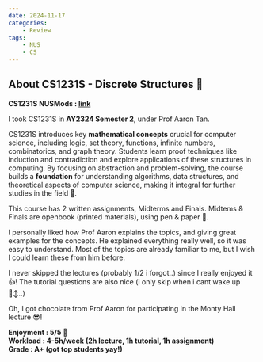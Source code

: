 ```yaml
---
date: 2024-11-17
categories:
    - Review
tags:
    - NUS
    - CS
---
```


## About CS1231S - Discrete Structures 🐣

**CS1231S NUSMods : [link](https://nusmods.com/courses/CS1231S/discrete-structures)**

I took CS1231S in **AY2324 Semester 2**, under Prof Aaron Tan. 

CS1231S introduces key **mathematical concepts** crucial for computer science, including logic, set theory, functions, infinite numbers, combinatorics, and graph theory. Students learn proof techniques like induction and contradiction and explore applications of these structures in computing. By focusing on abstraction and problem-solving, the course builds a **foundation** for understanding algorithms, data structures, and theoretical aspects of computer science, making it integral for further studies in the field 💅.

This course has 2 written assignments, Midterms and Finals. Midtems & Finals are openbook (printed materials), using pen & paper 🤧.

I personally liked how Prof Aaron explains the topics, and giving great examples for the concepts. He explained everything really well, so it was easy to understand. Most of the topics are already familiar to me, but I wish I could learn these from him before.

I never skipped the lectures (probably 1/2 i forgot..) since I really enjoyed it 👍! The tutorial questions are also nice (i only skip when i cant wake up 🙂‍↕️..)

Oh, I got chocolate from Prof Aaron for participating in the Monty Hall lecture 😎!

**Enjoyment : 5/5 🫶**</br>
**Workload : 4-5h/week (2h lecture, 1h tutorial, 1h assignment)**</br>
**Grade : A+ (got top students yay!)**</br>


